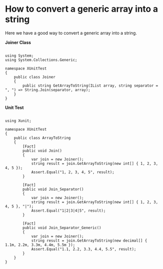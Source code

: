 # How to convert a generic array into a string

Here we have a good way to convert a generic array into a string.

<strong>Joiner Class</strong>
<pre><code>
using System;
using System.Collections.Generic;

namespace XUnitTest
{
    public class Joiner
    {
        public string GetArrayToString<T>(IList<T> array, string separator = ", ") => String.Join(separator, array);
    }
}
</code></pre>
<strong>Unit Test</strong>
<pre><code>
using Xunit;

namespace XUnitTest
{
    public class ArrayToString
    {
        [Fact]
        public void Join()
        {
            var join = new Joiner();
            string result = join.GetArrayToString(new int[] { 1, 2, 3, 4, 5 });
            Assert.Equal("1, 2, 3, 4, 5", result);
        }

        [Fact]
        public void Join_Separator()
        {
            var join = new Joiner();
            string result = join.GetArrayToString(new int[] { 1, 2, 3, 4, 5 }, "|");
            Assert.Equal("1|2|3|4|5", result);
        }

        [Fact]
        public void Join_Separator_Generic()
        {
            var join = new Joiner();
            string result = join.GetArrayToString(new decimal[] { 1.1m, 2.2m, 3.3m, 4.4m, 5.5m });
            Assert.Equal("1.1, 2.2, 3.3, 4.4, 5.5", result);
        }
    }
}
</code></pre>
